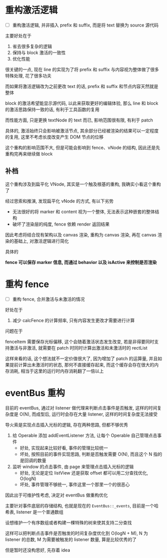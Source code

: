 # 重构激活逻辑

- [ ] 重构激活逻辑, 并非插入 prefix 和 suffix, 而是将 text 替换为 source 源代码

主要好处在于

1. 省去很多复杂的逻辑
2. 保持与 block 激活的一致性
3. 优化性能

很关键的一点, 现在 line 的实现为了将 prefix 和 suffix 与内容视为整体做了很多特殊处理, 花了很多功夫

而如果将激活逻辑改为之前更改 text 的话, prefix 和 suffix 和节点内容天然就是整体

block 的激活希望能显示源代码, 以此来获取更好的编辑体验, 那么 line 和 block 的激活思路保持一致的话, 有利于工具函数的复用

而性能方面, 只是更换 textNode 的 text 而已, 影响范围很有限, 有利于 patch

具体的, 激活始终只会影响被激活节点, 其余部分已经被渲染的结果可以一定程度的复用, 这里不考虑长度改变产生 DOM 节点的位移

这个重构的影响范围不大, 但是可能会影响到 fence、vNode 的结构, 因此还是先重构完再来继续做 block

## 补档

这个重构涉及到扁平化 VNode, 其实是一个触及根基的重构, 我确实小看这个重构了

经过思索和推演, 发现扁平化 vNode 的方式, 有以下劣势

- 无法很好的将 marker 和 content 视为一个整体, 无法表示这种嵌套的整体结构
- 破坏了渲染层的纯度, fence 依赖 render 返回结果

因此考虑将结合现有架构以及 canvas 渲染, 重构为 canvas 渲染, 再在 canvas 渲染的基础上, 对激活逻辑进行简化

具体的

**fence 可以保存 marker 信息, 而通过 behavior 以及 isActive 来控制是否渲染**

# 重构 fence

- [ ] 重构 fence, 合并激活与未激活的情况

好处在于

1. 减少 calcFence 的计算频率, 只有内容发生更改才需要进行计算

问题在于

fenceItem 需要保存光标偏移, 这个会随着激活状态发生改变, 若是非得要同时支持激活与非激活, 就需要在 patch 时同时计算出激活和未激活时的 rectList

这样来看的话, 这个想法就不一定价值很大了, 因为增加了 patch 的运算量, 并且如果提前计算出未激活时的状态, 那何不直接缓存起来, 而这个缓存会存在很大的内存消耗, 相当于这里的运行时内存消耗翻了一倍以上

# eventBus 重构

目前的 eventBus, 通过对 listener 做代理来判断点击事件是否触发, 这样的时间复杂度是 O(N), 而成型后, 运行时会存在大量 listener, 这样的时间复杂度无法接受

导火索是实现点击插入光标的逻辑, 存在两种思路, 但都不够优秀

1. 给 Operable 添加 addEventListener 方法, 让每个 Operable 自己管理点击事件
   - 好处, 实现起来比较好看, 事件的管理比较统一
   - 坏处, 按照目前的事件实现思路, 判断是否触发需要 O(N), 而且这个 N 指的是回调的数量
2. 监听 window 的点击事件, 由 page 来管理点击插入光标的逻辑
   - 好处, 无论是定位 listView 还是获取 offset 都可以用二分查找优化, O(logN)
   - 坏处, 事件管理不够统一, 事件这里一个那里一个的很恶心

因此出于可维护性考虑, 决定对 eventBus 做重构优化

主要针对事件底层的存储结构, 也就是现在的 `EventBus::_events`, 目前是一个哈希表, listener 是一个普通数组

设想维护一个有序数组或者构建一棵特殊的树来使其支持二分查找

这样可以把判断点击事件是否触发的时间复杂度优化到 O(logN + M), N 为 listener 的总数, M 为需要被触发的 listener 数量, 算是比较优秀的了

但是暂时还没构思好, 先存着 idea
